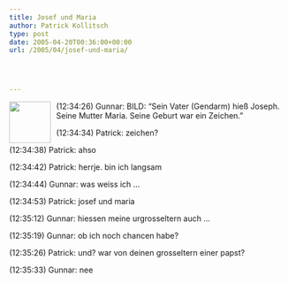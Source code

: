 ```yaml
---
title: Josef und Maria
author: Patrick Kollitsch
type: post
date: 2005-04-20T00:36:00+00:00
url: /2005/04/josef-und-maria/




---
```

<img src="/images/105.jpg" style="height:75px;width:75px;float:left;margin-right:10px;" />(12:34:26) Gunnar: BILD: &#8220;Sein Vater (Gendarm) hie&szlig; Joseph. Seine Mutter Maria. Seine Geburt war ein Zeichen.&#8221;
  
(12:34:34) Patrick: zeichen?
  
(12:34:38) Patrick: ahso
  
(12:34:42) Patrick: herrje. bin ich langsam
  
(12:34:44) Gunnar: was weiss ich &#8230;
  
(12:34:53) Patrick: josef und maria
  
(12:35:12) Gunnar: hiessen meine urgrosseltern auch &#8230;
  
(12:35:19) Gunnar: ob ich noch chancen habe?
  
(12:35:26) Patrick: und? war von deinen grosseltern einer papst?
  
(12:35:33) Gunnar: nee